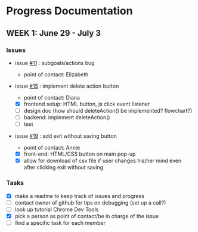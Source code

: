 # Progress Documentation

## WEEK 1: June 29 - July 3
### Issues
* issue [#11](../../issues/11) : subgoals/actions bug
    * point of contact: Elizabeth
    
* issue [#15](../../issues/15) : implement delete action button
    * point of contact: Diana
    - [x] frontend setup: HTML button, js click event listener
    - [ ] design doc (how should deleteAction() be implemented? flowchart?)
    - [ ] backend: implement deleteAction()
    - [ ] test 
    
* issue [#19](../../issues/19) : add exit without saving button
    * point of contact: Annie
    - [x] front-end: HTML/CSS button on main pop-up
    - [x] allow for download of csv file if user changes his/her mind even after clicking exit without saving
 
### Tasks
- [x] make a readme to keep track of issues and progress
- [ ] contact owner of github for tips on debugging (set up a call?)
- [ ] look up tutorial Chrome Dev Tools
- [x] pick a person as point of contact/be in charge of the issue
- [ ] find a specific task for each member
